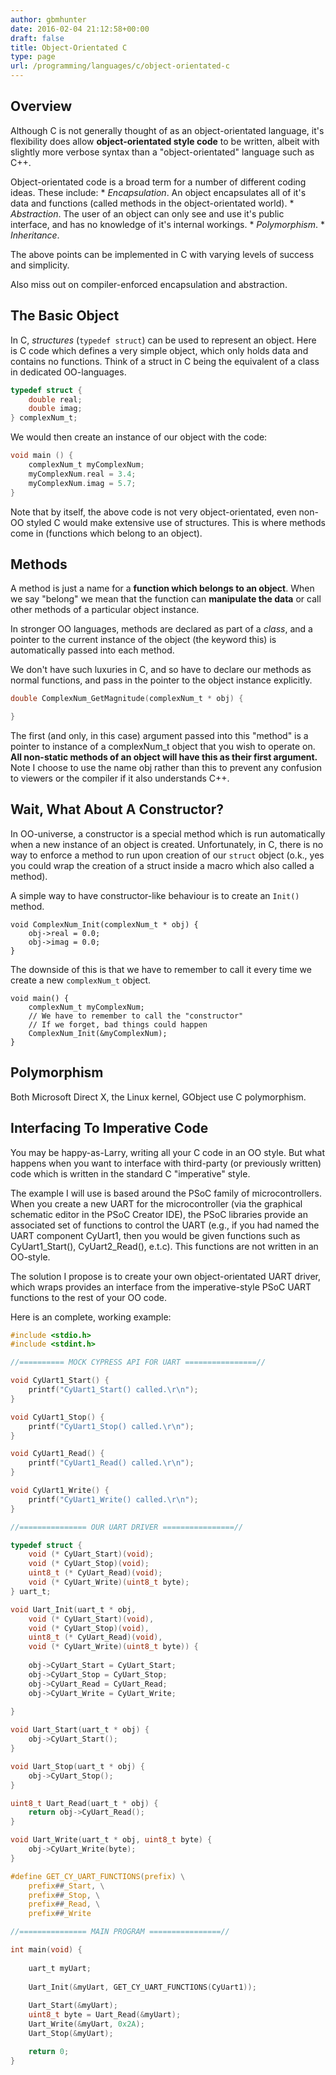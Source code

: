 ```yaml
---
author: gbmhunter
date: 2016-02-04 21:12:58+00:00
draft: false
title: Object-Orientated C
type: page
url: /programming/languages/c/object-orientated-c
---
```


## Overview

Although C is not generally thought of as an object-orientated language, it's flexibility does allow **object-orientated style code** to be written, albeit with slightly more verbose syntax than a "object-orientated" language such as C++.

Object-orientated code is a broad term for a number of different coding ideas. These include:  * _Encapsulation_. An object encapsulates all of it's data and functions (called methods in the object-orientated world).  * _Abstraction_. The user of an object can only see and use it's public interface, and has no knowledge of it's internal workings.  * _Polymorphism_.  * _Inheritance_.

The above points can be implemented in C with varying levels of success and simplicity. 

Also miss out on compiler-enforced encapsulation and abstraction.

## The Basic Object

In C, _structures_ (`typedef struct`) can be used to represent an object. Here is C code which defines a very simple object, which only holds data and contains no functions. Think of a struct in C being the equivalent of a class in dedicated OO-languages.
    
```c
typedef struct {
    double real;
    double imag;
} complexNum_t;
```

We would then create an instance of our object with the code:

```c 
void main () {
    complexNum_t myComplexNum;
    myComplexNum.real = 3.4;
    myComplexNum.imag = 5.7;
}
```

Note that by itself, the above code is not very object-orientated, even non-OO styled C would make extensive use of structures. This is where methods come in (functions which belong to an object).

## Methods

A method is just a name for a **function which belongs to an object**. When we say "belong" we mean that the function can **manipulate the data** or call other methods of a particular object instance.

In stronger OO languages, methods are declared as part of a _class_, and a pointer to the current instance of the object (the keyword this) is automatically passed into each method.

We don't have such luxuries in C, and so have to declare our methods as normal functions, and pass in the pointer to the object instance explicitly.

```c  
double ComplexNum_GetMagnitude(complexNum_t * obj) {

}
```

The first (and only, in this case) argument passed into this "method" is a pointer to instance of a complexNum_t object that you wish to operate on. **All non-static methods of an object will have this as their first argument.** Note I choose to use the name obj rather than this to prevent any confusion to viewers or the compiler if it also understands C++.

## Wait, What About A Constructor?

In OO-universe, a constructor is a special method which is run automatically when a new instance of an object is created. Unfortunately, in C, there is no way to enforce a method to run upon creation of our `struct` object (o.k., yes you could wrap the creation of a struct inside a macro which also called a method).

A simple way to have constructor-like behaviour is to create an `Init()` method.

```
void ComplexNum_Init(complexNum_t * obj) {
    obj->real = 0.0;
    obj->imag = 0.0;
}
```

The downside of this is that we have to remember to call it every time we create a new `complexNum_t` object.
    
```
void main() {
    complexNum_t myComplexNum;
    // We have to remember to call the "constructor"
    // If we forget, bad things could happen
    ComplexNum_Init(&myComplexNum);
}
```

## Polymorphism

Both Microsoft Direct X, the Linux kernel, GObject use C polymorphism.

## Interfacing To Imperative Code

You may be happy-as-Larry, writing all your C code in an OO style. But what happens when you want to interface with third-party (or previously written) code which is written in the standard C "imperative" style.

The example I will use is based around the PSoC family of microcontrollers. When you create a new UART for the microcontroller (via the graphical schematic editor in the PSoC Creator IDE), the PSoC libraries provide an associated set of functions to control the UART (e.g., if you had named the UART component CyUart1, then you would be given functions such as CyUart1_Start(), CyUart2_Read(), e.t.c). This functions are not written in an OO-style.

The solution I propose is to create your own object-orientated UART driver, which wraps provides an interface from the imperative-style PSoC UART functions to the rest of your OO code.

Here is an complete, working example:

```c
#include <stdio.h>
#include <stdint.h>

//========== MOCK CYPRESS API FOR UART ================//

void CyUart1_Start() {
    printf("CyUart1_Start() called.\r\n");
}

void CyUart1_Stop() {
    printf("CyUart1_Stop() called.\r\n");
}

void CyUart1_Read() {
    printf("CyUart1_Read() called.\r\n");
}

void CyUart1_Write() {
    printf("CyUart1_Write() called.\r\n");
}

//=============== OUR UART DRIVER ================//

typedef struct {
    void (* CyUart_Start)(void);
    void (* CyUart_Stop)(void);
    uint8_t (* CyUart_Read)(void);
    void (* CyUart_Write)(uint8_t byte);
} uart_t;

void Uart_Init(uart_t * obj,
    void (* CyUart_Start)(void),
    void (* CyUart_Stop)(void),
    uint8_t (* CyUart_Read)(void),
    void (* CyUart_Write)(uint8_t byte)) {
    
    obj->CyUart_Start = CyUart_Start;
    obj->CyUart_Stop = CyUart_Stop;
    obj->CyUart_Read = CyUart_Read;
    obj->CyUart_Write = CyUart_Write;
            
}

void Uart_Start(uart_t * obj) {
    obj->CyUart_Start();
}

void Uart_Stop(uart_t * obj) {
    obj->CyUart_Stop();
}

uint8_t Uart_Read(uart_t * obj) {
    return obj->CyUart_Read();
}

void Uart_Write(uart_t * obj, uint8_t byte) {
    obj->CyUart_Write(byte);
}

#define GET_CY_UART_FUNCTIONS(prefix) \
    prefix##_Start, \
    prefix##_Stop, \
    prefix##_Read, \
    prefix##_Write

//=============== MAIN PROGRAM ================//

int main(void) {
    
    uart_t myUart;
    
    Uart_Init(&myUart, GET_CY_UART_FUNCTIONS(CyUart1));
    
    Uart_Start(&myUart);
    uint8_t byte = Uart_Read(&myUart);
    Uart_Write(&myUart, 0x2A);
    Uart_Stop(&myUart);

    return 0;
}
```
